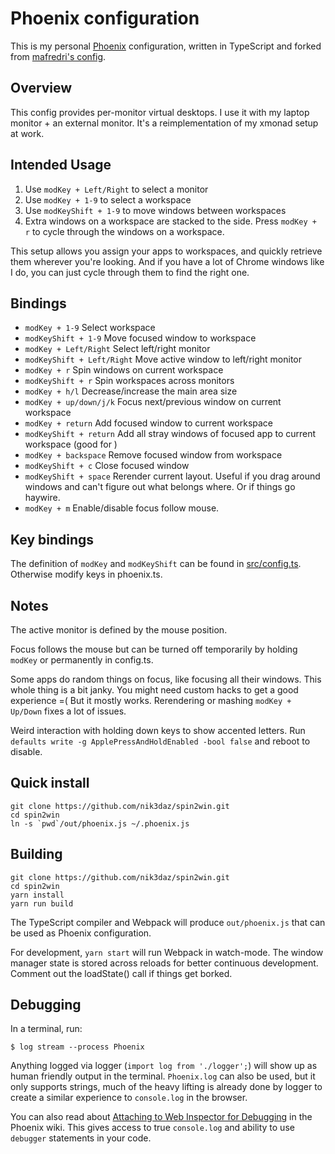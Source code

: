 # Phoenix configuration

This is my personal [Phoenix](https://github.com/kasper/phoenix) configuration, written in TypeScript and forked from [mafredri's config](https://github.com/mafredri/phoenix-config/).

## Overview
This config provides per-monitor virtual desktops. I use it with my laptop monitor + an external monitor. It's a reimplementation of my xmonad setup at work.

## Intended Usage
1. Use `modKey + Left/Right` to select a monitor
2. Use `modKey + 1-9`  to select a workspace
3. Use `modKeyShift + 1-9` to move windows between workspaces
4. Extra windows on a workspace are stacked to the side. Press `modKey + r` to cycle through the windows on a workspace.

This setup allows you assign your apps to workspaces, and quickly retrieve them wherever you're looking. And if you have a lot of Chrome windows like I do, you can just cycle through them to find the right one.

## Bindings
* `modKey + 1-9` Select workspace
* `modKeyShift + 1-9` Move focused window to workspace
* `modKey + Left/Right` Select left/right monitor
* `modKeyShift + Left/Right` Move active window to left/right monitor
* `modKey + r` Spin windows on current workspace
* `modKeyShift + r` Spin workspaces across monitors
* `modKey + h/l` Decrease/increase the main area size
* `modKey + up/down/j/k` Focus next/previous window on current workspace
* `modKey + return` Add focused window to current workspace
* `modKeyShift + return` Add all stray windows of focused app to current workspace (good for )
* `modKey + backspace` Remove focused window from workspace
* `modKeyShift + c` Close focused window
* `modKeyShift + space` Rerender current layout. Useful if you drag around windows and can't figure out what belongs where. Or if things go haywire.
* `modKey + m` Enable/disable focus follow mouse.

## Key bindings
The definition of `modKey` and `modKeyShift` can be found in [src/config.ts](src/config.ts). Otherwise modify keys in phoenix.ts.

## Notes
The active monitor is defined by the mouse position.

Focus follows the mouse but can be turned off temporarily by holding `modKey` or permanently in config.ts.

Some apps do random things on focus, like focusing all their windows. This whole thing is a bit janky. You might need custom hacks to get a good experience =( But it mostly works. Rerendering or mashing `modKey + Up/Down` fixes a lot of issues.

Weird interaction with holding down keys to show accented letters. Run `defaults write -g ApplePressAndHoldEnabled -bool false` and reboot to disable.

## Quick install
```
git clone https://github.com/nik3daz/spin2win.git
cd spin2win
ln -s `pwd`/out/phoenix.js ~/.phoenix.js 
```

## Building

```
git clone https://github.com/nik3daz/spin2win.git
cd spin2win
yarn install
yarn run build
```

The TypeScript compiler and Webpack will produce `out/phoenix.js` that can be used as Phoenix configuration. 

For development, `yarn start` will run Webpack in watch-mode. The window manager state is stored across reloads for better continuous development. Comment out the loadState() call if things get borked.

## Debugging

In a terminal, run:

```console
$ log stream --process Phoenix
```

Anything logged via logger (`import log from './logger';`) will show up as human friendly output in the terminal. `Phoenix.log` can also be used, but it only supports strings, much of the heavy lifting is already done by logger to create a similar experience to `console.log` in the browser.

You can also read about [Attaching to Web Inspector for Debugging](https://github.com/kasper/phoenix/wiki/Attaching-to-Web-Inspector-for-Debugging) in the Phoenix wiki. This gives access to true `console.log` and ability to use `debugger` statements in your code.
